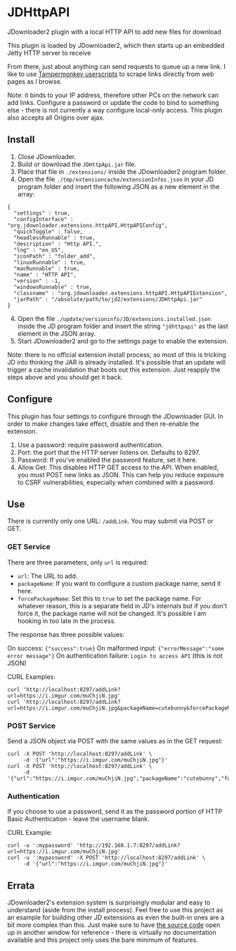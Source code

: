 # JDHttpAPI
JDownloader2 plugin with a local HTTP API to add new files for download

This plugin is loaded by JDownloader2, which then starts up an embedded Jetty
HTTP server to receive 

From there, just about anything can send requests to queue up a new link. I
like to use [Tampermonkey userscripts](https://tampermonkey.net/) to scrape
links directly from web pages as I browse.

Note: it binds to your IP address, therefore other PCs on the network can add
links. Configure a password or update the code to bind to something else - 
there is not currently a way configure local-only access. This plugin also
accepts all Origins over ajax.

## Install

1. Close JDownloader.
2. Build or download the `JDHttpApi.jar` file.
3. Place that file in `./extensions/` inside the JDownloader2 program folder.
3. Open the file `./tmp/extensioncache/extensionInfos.json` in your JD program
    folder and insert the following JSON as a new element in the array:
    
```
{
  "settings" : true,
  "configInterface" : "org.jdownloader.extensions.httpAPI.HttpAPIConfig",
  "quickToggle" : false,
  "headlessRunnable" : true,
  "description" : "Http API.",
  "lng" : "en_US",
  "iconPath" : "folder_add",
  "linuxRunnable" : true,
  "macRunnable" : true,
  "name" : "HTTP API",
  "version" : -1,
  "windowsRunnable" : true,
  "classname" : "org.jdownloader.extensions.httpAPI.HttpAPIExtension",
  "jarPath" : "/absolute/path/to/jd2/extensions/JDHttpApi.jar"
}
```

4. Open the file `./update/versioninfo/JD/extensions.installed.json` inside the
    JD program folder and insert the string `"jdhttpapi"` as the last element
    in the JSON array.
5. Start JDownloader2 and go to the settings page to enable the extension.

Note: there is no official extension install process, so most of this is
tricking JD into thinking the JAR is already installed. It's possible that
an update will trigger a cache invalidation that boots out this extension. Just
reapply the steps above and you should get it back.

## Configure

This plugin has four settings to configure through the JDownloader GUI. In order
to make changes take effect, disable and then re-enable the extension.

1. Use a password: require password authentication.
2. Port: the port that the HTTP server listens on. Defaults to 8297.
3. Password: If you've enabled the password feature, set it here.
4. Allow Get: This disables HTTP GET access to the API. When enabled, you
    must POST new links as JSON. This can help you reduce exposure to CSRF
    vulnerabilities, especially when combined with a password.

## Use

There is currently only one URL: `/addLink`. You may submit via POST or GET.

### GET Service

There are three parameters, only `url` is required:

* `url`: The URL to add.
* `packageName`: If you want to configure a custom package name, send it here.
* `forcePackageName`: Set this to `true` to set the package name. For whatever
    reason, this is a separate field in JD's internals but if you don't force
    it, the package name will not be changed. It's possible I am hooking in too
    late in the process.

The response has three possible values:

On success: `{"success":true}`
On malformed input: `{"errorMessage":"some error message"}`
On authentication failure: `Login to access API` (this is not JSON)
    
CURL Examples:

```
curl 'http://localhost:8297/addLink?url=https://i.imgur.com/muChjiN.jpg'
curl 'http://localhost:8297/addLink?url=https://i.imgur.com/muChjiN.jpg&packageName=cutebunny&forcePackageName=true'
```

### POST Service

Send a JSON object via POST with the same values as in the GET request:

```
curl -X POST 'http://localhost:8297/addLink' \
     -d '{"url":"https://i.imgur.com/muChjiN.jpg"}'
curl -X POST 'http://localhost:8297/addLink' \
     -d '{"url":"https://i.imgur.com/muChjiN.jpg","packageName":"cutebunny","forcePackageName":true}'
```

### Authentication

If you choose to use a password, send it as the password portion of HTTP Basic
Authentication - leave the username blank.

CURL Example:

```
curl -u ':mypassword' 'http://192.168.1.7:8297/addLink?url=https://i.imgur.com/muChjiN.jpg'
curl -u ':mypassword' -X POST 'http://localhost:8297/addLink' \
     -d '{"url":"https://i.imgur.com/muChjiN.jpg"}'
```

## Errata

JDownloader2's extension system is surprisingly
modular and easy to understand (aside from the install process). Feel free to
use this project as an example for building other JD extensions as even the
built-in ones are a bit more complex than this. Just make sure to have
[the source code](https://svn.jdownloader.org/projects/jd) open up in
another window for reference - there is virtually no documentation available
and this project only uses the bare minimum of features.


